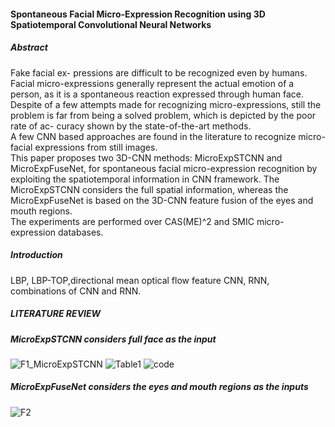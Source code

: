 #### Spontaneous Facial Micro-Expression Recognition using 3D Spatiotemporal Convolutional Neural Networks  
##### Abstract  
Fake facial ex- pressions are difficult to be recognized even by humans.  
Facial micro-expressions generally represent the actual emotion of a person, as it is a spontaneous reaction expressed through human face.  
Despite of a few attempts made for recognizing micro-expressions, still the problem is far from being a solved problem, which is depicted by the poor rate of ac- curacy shown by the state-of-the-art methods.  
A few CNN based approaches are found in the literature to recognize micro-facial expressions from still images.   
This paper proposes two 3D-CNN methods: MicroExpSTCNN and MicroExpFuseNet, for spontaneous facial micro-expression recognition by exploiting the spatiotemporal information in CNN framework. The MicroExpSTCNN considers the full spatial information, whereas the MicroExpFuseNet is based on the 3D-CNN feature fusion of the eyes and mouth regions.   
The experiments are performed over CAS(ME)^2 and SMIC micro- expression databases.   
##### Introduction  
LBP, LBP-TOP,directional mean optical flow feature
CNN, RNN, combinations of CNN and RNN.
##### LITERATURE REVIEW  
##### MicroExpSTCNN considers full face as the input  
![F1_MicroExpSTCNN](https://github.com/David-on-Code/Facial-expression-recognizition/blob/master/3D-CNN/F1_MicroExpSTCNN.png)
![Table1](https://github.com/David-on-Code/Facial-expression-recognizition/blob/master/3D-CNN/Table_MicroExpSTCNN.jpeg)
![code](https://github.com/David-on-Code/Facial-expression-recognizition/blob/master/3D-CNN/Code_MicroExpSTCNN.jpg)
##### MicroExpFuseNet considers the eyes and mouth regions as the inputs  
![F2]()
